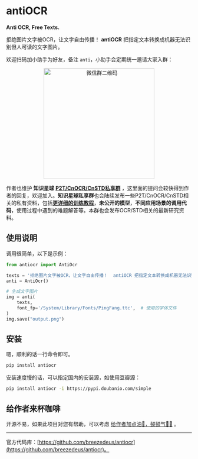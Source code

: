 # antiOCR

**Anti OCR, Free Texts.**

拒绝图片文字被OCR，让文字自由传播！  **antiOCR** 把指定文本转换成机器无法识别但人可读的文字图片。



欢迎扫码加小助手为好友，备注 `anti`，小助手会定期统一邀请大家入群：

<div align="center">
  <img src="./docs/figs/wx-qr-code.JPG" alt="微信群二维码" width="300px"/>
</div>


作者也维护 **知识星球** [**P2T/CnOCR/CnSTD私享群**](https://t.zsxq.com/FEYZRJQ) ，这里面的提问会较快得到作者的回复，欢迎加入。**知识星球私享群**也会陆续发布一些P2T/CnOCR/CnSTD相关的私有资料，包括[**更详细的训练教程**](https://articles.zsxq.com/id_u6b4u0wrf46e.html)，**未公开的模型**，**不同应用场景的调用代码**，使用过程中遇到的难题解答等。本群也会发布OCR/STD相关的最新研究资料。



## 使用说明


调用很简单，以下是示例：

```python
from antiocr import AntiOcr

texts = '拒绝图片文字被OCR，让文字自由传播！  antiOCR 把指定文本转换成机器无法识别但人可读的文字图片。'
anti = AntiOcr()

# 生成文字图片
img = anti(
    texts,
    font_fp='/System/Library/Fonts/PingFang.ttc',  # 使用的字体文件
)
img.save("output.png")

```



## 安装

嗯，顺利的话一行命令即可。

```bash
pip install antiocr
```

安装速度慢的话，可以指定国内的安装源，如使用豆瓣源：

```bash
pip install antiocr -i https://pypi.doubanio.com/simple
```



## 给作者来杯咖啡

开源不易，如果此项目对您有帮助，可以考虑 [给作者加点油🥤，鼓鼓气💪🏻](https://cnocr.readthedocs.io/zh/latest/buymeacoffee/) 。

---

官方代码库：[https://github.com/breezedeus/antiocr](https://github.com/breezedeus/antiocr)。
